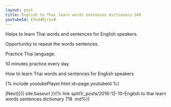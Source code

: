 ```yaml
---
layout: post
title: English to Thai learn words sentences dictionary 249 
youtubeId: EYnd4Mjrnz0
---
```

 
 
Helps to learn Thai words and sentences for English speakers.

Opportunitiy to repeat the words sentences. 

Practice Thai language. 
 
10 minutes practice every day. 
 
How to learn Thai words and sentences for English speakers 
 
{% include youtubePlayer.html id=page.youtubeId %}
 
 
[Next]({{ site.baseurl }}{% link  split1/_posts/2016-12-10-English to thai learn words sentences dictionary 718 .md%})
 
